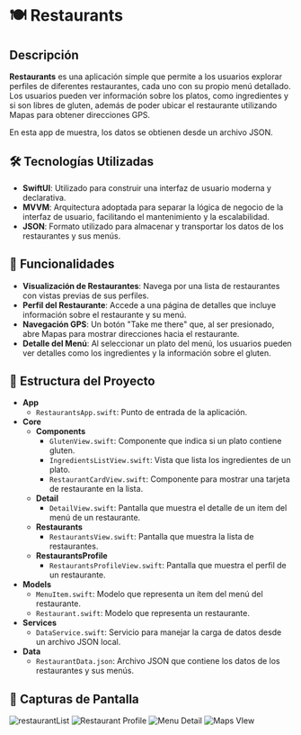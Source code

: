 # 🍽️ Restaurants

## Descripción

**Restaurants** es una aplicación simple que permite a los usuarios explorar perfiles de diferentes restaurantes, cada uno con su propio menú detallado. Los usuarios pueden ver información sobre los platos, como ingredientes y si son libres de gluten, además de poder ubicar el restaurante utilizando Mapas para obtener direcciones GPS.

En esta app de muestra, los datos se obtienen desde un archivo JSON.

## 🛠️ Tecnologías Utilizadas

- **SwiftUI**: Utilizado para construir una interfaz de usuario moderna y declarativa.
- **MVVM**: Arquitectura adoptada para separar la lógica de negocio de la interfaz de usuario, facilitando el mantenimiento y la escalabilidad.
- **JSON**: Formato utilizado para almacenar y transportar los datos de los restaurantes y sus menús.

## 🚀 Funcionalidades

- **Visualización de Restaurantes**: Navega por una lista de restaurantes con vistas previas de sus perfiles.
- **Perfil del Restaurante**: Accede a una página de detalles que incluye información sobre el restaurante y su menú.
- **Navegación GPS**: Un botón "Take me there" que, al ser presionado, abre Mapas para mostrar direcciones hacia el restaurante.
- **Detalle del Menú**: Al seleccionar un plato del menú, los usuarios pueden ver detalles como los ingredientes y la información sobre el gluten.


## 📂 Estructura del Proyecto
- **App**
  - `RestaurantsApp.swift`: Punto de entrada de la aplicación.
- **Core**
  - **Components**
    - `GlutenView.swift`: Componente que indica si un plato contiene gluten.
    - `IngredientsListView.swift`: Vista que lista los ingredientes de un plato.
    - `RestaurantCardView.swift`: Componente para mostrar una tarjeta de restaurante en la lista.
  - **Detail**
    - `DetailView.swift`: Pantalla que muestra el detalle de un item del menú de un restaurante.
  - **Restaurants**
    - `RestaurantsView.swift`: Pantalla que muestra la lista de restaurantes.
  - **RestaurantsProfile**
    - `RestaurantsProfileView.swift`: Pantalla que muestra el perfil de un restaurante.
- **Models**
  - `MenuItem.swift`: Modelo que representa un ítem del menú del restaurante.
  - `Restaurant.swift`: Modelo que representa un restaurante.
- **Services**
  - `DataService.swift`: Servicio para manejar la carga de datos desde un archivo JSON local.
- **Data**
  - `RestaurantData.json`: Archivo JSON que contiene los datos de los restaurantes y sus menús.

## 📸 Capturas de Pantalla
![restaurantList](https://github.com/user-attachments/assets/cfcb5de0-7766-4b37-8037-f01384687fd8)
![Restaurant Profile](https://github.com/user-attachments/assets/380c2202-4833-4a2c-aaf4-ff18b9079a7e)
![Menu Detail](https://github.com/user-attachments/assets/bfa68503-1cbc-474d-8be4-61b667f1b49a)
![Maps VIew](https://github.com/user-attachments/assets/d141261a-c591-4849-996e-7311c75edd1c)

